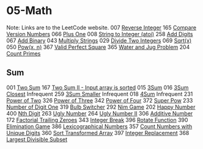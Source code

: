 # 05-Math
Note: Links are to the LeetCode website.
007 [Reverse Integer](https://leetcode.com/problems/reverse-integer/description/)
165 [Compare Version Numbers](https://leetcode.com/problems/compare-version-numbers/description/)
066 [Plus One](https://leetcode.com/problems/plus-one/description/)
008 [String to Integer (atoi)](https://leetcode.com/problems/string-to-integer-atoi/description/)
258 [Add Digits](https://leetcode.com/problems/add-digits/description/)
067 [Add Binary](https://leetcode.com/problems/add-binary/description/)
043 [Multiply Strings](https://leetcode.com/problems/multiply-strings/description/)
029 [Divide Two Integers](https://leetcode.com/problems/divide-two-integers/description/)
069 [Sqrt(x)](https://leetcode.com/problems/sqrtx/description/)
050 [Pow(x, n)](https://leetcode.com/problems/powx-n/description/)
367 [Valid Perfect Square](https://leetcode.com/problems/valid-perfect-square/description/)
365 [Water and Jug Problem](https://leetcode.com/problems/water-and-jug-problem/description/)
204 [Count Primes](https://leetcode.com/problems/count-primes/description/)

## Sum
001 [Two Sum](https://leetcode.com/problems/two-sum/description/)
167 [Two Sum II - Input array is sorted](https://leetcode.com/problems/two-sum-ii-input-array-is-sorted/description/)
015 [3Sum](https://leetcode.com/problems/3sum/description/)
016 [3Sum Closest](https://leetcode.com/problems/3sum-closest/description/) Infrequent
259 [3Sum Smaller](https://leetcode.com/problems/3sum-smaller/description/) Infrequent
018 [4Sum](https://leetcode.com/problems/4sum/description/) Infrequent
231 [Power of Two](https://leetcode.com/problems/power-of-two/description/)
326 [Power of Three](https://leetcode.com/problems/power-of-three/description/)
342 [Power of Four](https://leetcode.com/problems/power-of-four/description/)
372 [Super Pow](https://leetcode.com/problems/super-pow/description/)
233 [Number of Digit One](https://leetcode.com/problems/number-of-digit-one/description/)
319 [Bulb Switcher](https://leetcode.com/problems/bulb-switcher/description/)
292 [Nim Game](https://leetcode.com/problems/nim-game/description/)
202 [Happy Number](https://leetcode.com/problems/happy-number/description/)
400 [Nth Digit](https://leetcode.com/problems/nth-digit/description/)
263 [Ugly Number](https://leetcode.com/problems/ugly-number/description/)
264 [Ugly Number II](https://leetcode.com/problems/ugly-number-ii/description/)
306 [Additive Number](https://leetcode.com/problems/additive-number/description/)
172 [Factorial Trailing Zeroes](https://leetcode.com/problems/factorial-trailing-zeroes/description/)
343 [Integer Break](https://leetcode.com/problems/integer-break/description/)
396 [Rotate Function](https://leetcode.com/problems/rotate-function/description/)
390 [Elimination Game](https://leetcode.com/problems/elimination-game/description/)
386 [Lexicographical Numbers](https://leetcode.com/problems/lexicographical-numbers/description/)
357 [Count Numbers with Unique Digits](https://leetcode.com/problems/count-numbers-with-unique-digits/description/)
360 [Sort Transformed Array](https://leetcode.com/problems/sort-transformed-array/description/)
397 [Integer Replacement](https://leetcode.com/problems/integer-replacement/description/)
368 [Largest Divisible Subset](https://leetcode.com/problems/largest-divisible-subset/description/)
